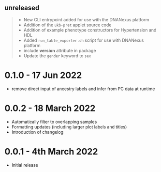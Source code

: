 ## unreleased
> - New CLI entrypoint added for use with the DNANexus platform
> - Addition of the `ukb-pret` applet source code
> - Addition of example phenotype constructors for Hypertension and HDL
> - Added `run_table_exporter.sh` script for use with DNANexus platform
> - include __version__ attribute in package
> - Update the `gender` keyword to `sex`

# 0.1.0 - 17 Jun 2022
- remove direct input of ancestry labels and infer from PC data at runtime

# 0.0.2 - 18 March 2022
- Automatically filter to overlapping samples
- Formatting updates (including larger plot labels and titles)
- Introduction of changelog

# 0.0.1 - 4th March 2022
- Initial release
